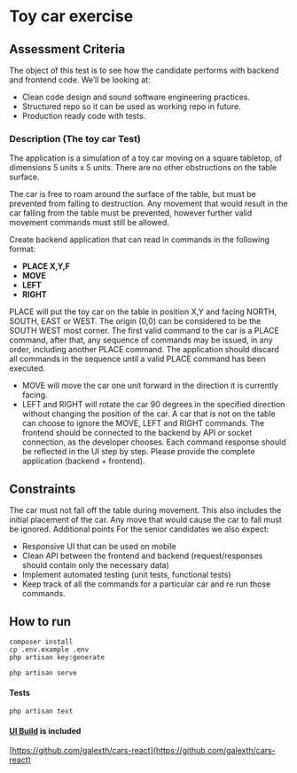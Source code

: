 # Toy car exercise

## Assessment Criteria
The object of this test is to see how the candidate performs with backend and frontend code. We’ll be looking at:
- Clean code design and sound software engineering practices.
- Structured repo so it can be used as working repo in future.
- Production ready code with tests.
### Description (The toy car Test)
The application is a simulation of a toy car moving on a square tabletop, of dimensions 5 units x 5 units. There are no other obstructions on the table surface.

The car is free to roam around the surface of the table, but must be prevented from falling to destruction. Any movement that would result in the car falling from the table must be prevented, however further valid movement commands must still be allowed.

Create backend application that can read in commands in the following format:
- **PLACE X,Y,F**
- **MOVE**
- **LEFT**
- **RIGHT**

PLACE will put the toy car on the table in position X,Y and facing NORTH, SOUTH, EAST or WEST. The origin (0,0) can be considered to be the SOUTH WEST most corner.
The first valid command to the car is a PLACE command, after that, any sequence of commands may be issued, in any order, including another PLACE command.
The application should discard all commands in the sequence until a valid PLACE command has been executed.
- MOVE will move the car one unit forward in the direction it is currently facing.
- LEFT and RIGHT will rotate the car 90 degrees in the specified direction without changing the position of the car.
A car that is not on the table can choose to ignore the MOVE, LEFT and RIGHT commands.
The frontend should be connected to the backend by API or socket connection, as the developer chooses.
Each command response should be reflected in the UI step by step. Please provide the complete application (backend + frontend).

## Constraints
The car must not fall off the table during movement. This also includes the initial placement of the car. Any move that would cause the car to fall must be ignored.
Additional points
For the senior candidates we also expect:
- Responsive UI that can be used on mobile
- Clean API between the frontend and backend (request/responses should contain
only the necessary data)
- Implement automated testing (unit tests, functional tests)
- Keep track of all the commands for a particular ​car​ and re run those commands.

## How to run

```shell
composer install
cp .env.example .env
php artisan key:generate

php artisan serve

```

#### Tests

```shell
php artisan test

```

#### [UI Build](https://github.com/galexth/cars-react) is included

[https://github.com/galexth/cars-react](https://github.com/galexth/cars-react)
